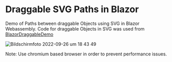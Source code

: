 # Draggable SVG Paths in Blazor

Demo of Paths between draggable Objects using SVG in Blazor Webassembly.
Code for draggable Objects in SVG was used from [BlazorDraggableDemo](https://github.com/AlexeyBoiko/BlazorDraggableDemo)


![Bildschirmfoto 2022-09-26 um 18 43 49](https://user-images.githubusercontent.com/96189400/192334010-0c66eb34-b386-4bfb-9b51-e166e0d4c72b.png)

Note: Use chromium based browser in order to prevent performance issues.
